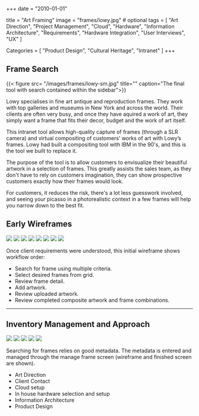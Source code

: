 +++
date = "2010-01-01"

title = "Art Framing"
image = "frames/lowy.jpg" # optional
tags = [ 
    "Art Direction", 
    "Project Management", 
    "Cloud", 
    "Hardware", 
    "Information Architecture", 
    "Requirements",
    "Hardware Integration",
    "User Interviews", 
    "UX"
    ]

Categories = [
       "Product Design",
       "Cultural Heritage",
       "Intranet"
]
+++

## Frame Search
{{< figure src= "/images/frames/lowy-sm.jpg" title="" caption="The final tool with search contained within the sidebar">}}

Lowy specialises in fine art antique and reproduction frames. They work with top galleries and museums in New York and across the world. Their clients are often very busy, and once they have aquired a work of art, they simply want a frame that fits their decor, budget and the work of art itself.

This intranet tool allows high-quality capture of frames (through a SLR camera) and virtual compositing of customers’ works of art with Lowy’s frames. Lowy had built a compositing tool with IBM in the 90's, and this is the tool we built to replace it.

The purpose of the tool is to allow customers to envisualize their beautiful artwork in a selection of frames. This greatly assists the sales team, as they don't have to rely on customers imagination, they can show prospective customers exactly how their frames would look.

For customers, it reduces the risk, there's a lot less guesswork involved, and seeing your picasso in a photorealistic context in a few frames will help you narrow down to the best fit.

## Early Wireframes

<div class="main-carousel js-flickity"
  data-flickity-options='{ "imagesLoaded": true,"cellAlign": "left", "contain": true,  "accessibility": true }'>
    <img src="/images/frames/Frame-Finder-tabbed-1.png" data-title="Faceted Frame Search" data-description="Criteria from existing inventory used to populate the search page.">
    <img src="/images/frames/functioning-prototype.png" data-title="Early search prototype" data-description="Working prototype for the search.">
    <img src="/images/frames/framesView-action.jpg" data-title="Later search prototype" data-description="Later prototype is more compact.">
    <img src="/images/frames/Frame-Finder-tabbed-2.png" data-title="Search Results" data-description="Frames that match the search criteria">
    <img src="/images/frames/Frame-Finder-tabbed-3.png" data-title="Frame Detail" data-description="Summary information about an individual frame.">
    <img src="/images/frames/Frame-Finder-tabbed-4.png" data-title="Artwork Search/Upload" data-description="Sales team members could search for existing artwork or upload something new.">
    <img src="/images/frames/Frame-Finder-tabbed-5.png" data-title="Artwork Portfolio" data-description="Client's art works assembled together.">
    <img src="/images/frames/Frame-Finder-tabbed-6.png" data-title="Framed Art Composites" data-description="This screen shows art applied to frames, to be reviewed by the client.">
</div>


Once client requirements were understood, this initial wireframe shows workflow order: 

 * Search for frame using multiple criteria.
 * Select desired frames from grid.
 * Review frame detail.
 * Add artwork.
 * Review uploaded artwork.
 * Review completed composite artwork and frame combinations.



----
## Inventory Management and Approach

<div class="main-carousel js-flickity"
  data-flickity-options='{ "imagesLoaded": true,"cellAlign": "left", "contain": true,  "accessibility": true }'>
    <img src="/images/frames/Lowy-maintenance-edit.png" data-title="Initial Maintenance Screen" data-description="">
    <img src="/images/frames/delete-frame.png" data-title="Frame detail management" data-description="">
    <img src="/images/frames/Lowy-design-all-frames-view-sm.png" data-title="Inventory view" data-description="">
    <img src="/images/frames/Lowy-maintenance-import-sm.png" data-title="Frame import wireframe" data-description="">
    <img src="/images/frames/lowy-workflow.png" data-title="Proposed Scope and Approach" data-description="This helped stakeholders understand proposed setup and validate our assumptions.">
</div>

Searching for frames relies on good metadata. The metadata is entered and managed through the manage frame screen (wireframe and finished screen are shown).

* Art Direction
* Client Contact
* Cloud setup
* In house hardware selection and setup
* Information Architecture
* Product Design
